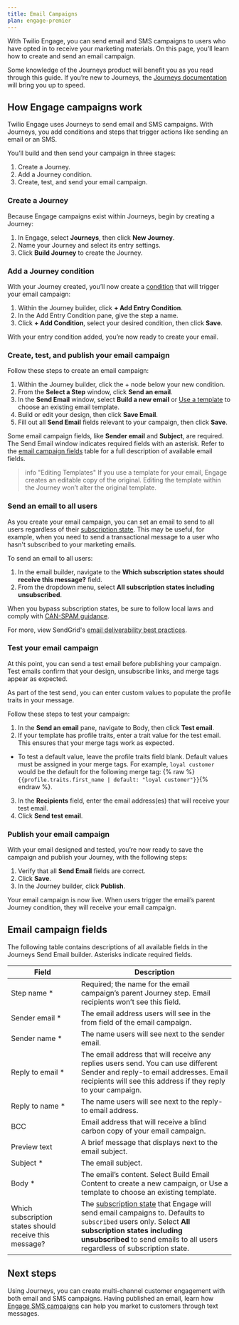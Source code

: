 ```yaml
---
title: Email Campaigns
plan: engage-premier
---
```


With Twilio Engage, you can send email and SMS campaigns to users who have opted in to receive your marketing materials. On this page, you’ll learn how to create and send an email campaign.

Some knowledge of the Journeys product will benefit you as you read through this guide. If you’re new to Journeys, the [Journeys documentation](/docs/personas/journeys/) will bring you up to speed.

## How Engage campaigns work

Twilio Engage uses Journeys to send email and SMS campaigns.  With Journeys, you add conditions and steps that trigger actions like sending an email or an SMS.

You’ll build and then send your campaign in three stages:

1. Create a Journey.
2. Add a Journey condition.
3. Create, test, and send your email campaign.

### Create a Journey

Because Engage campaigns exist within Journeys, begin by creating a Journey:

1. In Engage, select **Journeys**, then click **New Journey**.
2. Name your Journey and select its entry settings.
3. Click **Build Journey** to create the Journey.

### Add a Journey condition

With your Journey created, you’ll now create a [condition](docs/personas/journeys/build-journey/#available-step-types) that will trigger your email campaign:

1. Within the Journey builder, click **+ Add Entry Condition**.
2. In the Add Entry Condition pane, give the step a name.
3. Click **+ Add Condition**, select your desired condition, then click **Save**.

With your entry condition added, you’re now ready to create your email.

### Create, test, and publish your email campaign

Follow these steps to create an email campaign:

1. Within the Journey builder, click the + node below your new condition.
2. From the **Select a Step** window, click **Send an email**.
3. In the **Send Email** window, select **Build a new email** or [Use a template](/docs/engage/content/email/template/) to choose an existing email template.
4. Build or edit your design, then click **Save Email**.
5. Fill out all **Send Email** fields relevant to your campaign, then click **Save**.

Some email campaign fields, like **Sender email** and **Subject**, are required.  The Send Email window indicates required fields with an asterisk.  Refer to the [email campaign fields](/docs/engage/campaigns/email-campaigns/#email-campaign-fields) table for a full description of available email fields.

> info "Editing Templates"
> If you use a template for your email, Engage creates an editable copy of the original.  Editing the template within the Journey won’t alter the original template.

### Send an email to all users

As you create your email campaign, you can set an email to send to all users regardless of their [subscription state](/docs/engage/user-subscriptions/#the-four-subscription-states). This may be useful, for example, when you need to send a transactional message to a user who hasn't subscribed to your marketing emails.

To send an email to all users:

1. In the email builder, navigate to the **Which subscription states should receive this message?** field.
2. From the dropdown menu, select **All subscription states including unsubscribed**.

When you bypass subscription states, be sure to follow local laws and comply with [CAN-SPAM guidance](https://www.ftc.gov/business-guidance/resources/can-spam-act-compliance-guide-business). 

For more, view SendGrid's [email deliverability best practices](https://support.sendgrid.com/hc/en-us/articles/360041790453-Best-Practices-for-ensuring-Email-Deliverability). 

### Test your email campaign

At this point, you can send a test email before publishing your campaign. Test emails confirm that your design, unsubscribe links, and merge tags appear as expected.

As part of the test send, you can enter custom values to populate the profile traits in your message.

Follow these steps to test your campaign:

1. In the **Send an email** pane, navigate to Body, then click **Test email**.
2. If your template has profile traits, enter a trait value for the test email. This ensures that your merge tags work as expected.
- To test a default value, leave the profile traits field blank. Default values must be assigned in your merge tags. For example, `loyal customer` would be the default for the following merge tag: {% raw %}```{{profile.traits.first_name | default: "loyal customer"}}```{% endraw %}.
3. In the **Recipients** field, enter the email address(es) that will receive your test email.
4. Click **Send test email**.

### Publish your email campaign

With your email designed and tested, you’re now ready to save the campaign and publish your Journey, with the following steps:

1. Verify that all **Send Email** fields are correct.
2. Click **Save**.
3. In the Journey builder, click **Publish**.

Your email campaign is now live. When users trigger the email’s parent Journey condition, they will receive your email campaign.

## Email campaign fields

The following table contains descriptions of all available fields in the Journeys Send Email builder. Asterisks indicate required fields.

| Field            | Description                                                                                                                                                                                     |
| ---------------- | ----------------------------------------------------------------------------------------------------------------------------------------------------------------------------------------------- |
| Step name *      | Required; the name for the email campaign’s parent Journey step.  Email recipients won’t see this field.                                                                                        |
| Sender email *   | The email address users will see in the from field of the email campaign.                                                                                                                       |
| Sender name *    | The name users will see next to the sender email.                                                                                                                                               |
| Reply to email * | The email address that will receive any replies users send.  You can use different Sender and reply-to email addresses.  Email recipients will see this address if they reply to your campaign. |
| Reply to name *  | The name users will see next to the reply-to email address.                                                                                                                                     |
| BCC              | Email address that will receive a blind carbon copy of your email campaign.                                                                                                                     |
| Preview text     | A brief message that displays next to the email subject.                                                                                                                                        |
| Subject *        | The email subject.                                                                                                                                                                              |
| Body *           | The email’s content.  Select Build Email Content to create a new campaign, or Use a template to choose an existing template.                                                                    |
| Which subscription states should receive this message?     |  The [subscription state](/docs/engage/user-subscriptions/#the-four-subscription-states) that Engage will send email campaigns to. Defaults to `subscribed` users only. Select **All subscription states including unsubscribed** to send emails to all users regardless of subscription state.  |


## Next steps

Using Journeys, you can create multi-channel customer engagement with both email and SMS campaigns. Having published an email, learn how [Engage SMS campaigns](/docs/engage/campaigns/sms-campaigns/) can help you market to customers through text messages.
